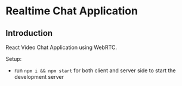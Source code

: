 # Realtime Chat Application

## Introduction

React Video Chat Application using WebRTC.

Setup:
- run ```npm i && npm start``` for both client and server side to start the development server
